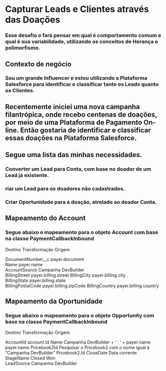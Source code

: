 # Capturar Leads e Clientes através das Doações

### Esse desafio o fará pensar em qual é comportamento comum e qual é sua variabilidade, utilizando os conceitos de Herança e polimorfismo.​

## Contexto de negócio

### Sou um grande Influencer e estou utilizando a Plataforma Salesforce para identificar e classificar tanto os Leads quanto os Clientes.

## Recentemente iniciei uma nova campanha filantrópica, onde recebo centenas de doações, por meio de uma Plataforma de Pagamento On-line. Então gostaria de identificar e classificar essas doações na Plataforma Salesforce.

## Segue uma lista das minhas necessidades.

### Converter um Lead para Conta, com base no doador de um Lead já existente.
### riar um Lead para os doadores não cadastrados.
### Criar Oportunidade para a doação, atrelado ao doador Conta.
 
## Mapeamento do Account
### Segue abaixo o mapeamento para o objeto Account com base na classe PaymentCallbackInbound

Destino	Transformação	Origem

DocumentNumber__c	 	payer.document       
Name             	 	payer.name           
AccountSource    	    Campanha DevBuilder	                     
BillingStreet    	 	payer.billing.street 
BillingCity      	 	payer.billing.city   
BillingState     	 	payer.billing.state  
BillingPostalCode	 	payer.billing.zipCode
BillingCountry   	 	payer.billing.country
  

## Mapeamento da Oportunidade

### Segue abaixo o mapeamento para o objeto Opportunity com base na classe PaymentCallbackInbound

Destino	Transformação	Origem

AccountId	 	       account.Id
Name             	   Campanha DevBuilder + ‘ : ‘ + payer.name	payer.name
Pricebook2Id    	   Pesquisar o Pricebook2 com o nome igual à “Campanha DevBuilder”	Pricebook2.Id
CloseDate 	           Data corrente	 
StageName 	           Closed Won	 
LeadSource	           Campanha DevBuilder	 
 